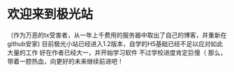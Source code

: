 # 欢迎来到极光站
（作为万恶的tx受害者，从一年上千费用的服务器中取出了自己的博客，并重新在github安家)
目前极光小站已经进入1.2版本，自学的H5基础已经不足以应对如此大量的工作
好在作者已经大一，并开始学习软件
不过学校进度肯定巨慢（
那么，带着一腔热血，向更好的未来继续前进吧！
